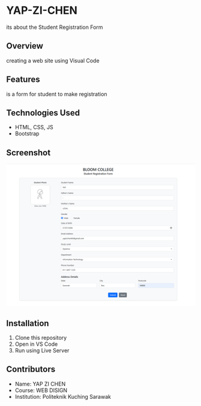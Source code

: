 # YAP-ZI-CHEN
its about the Student Registration Form 

## Overview
creating a web site using Visual Code

## Features
is a form for student to make registration

## Technologies Used
- HTML, CSS, JS
- Bootstrap 

## Screenshot
![screenshot](ss111.png)


## Installation
1. Clone this repository
2. Open in VS Code
3. Run using Live Server
 
## Contributors
- Name: YAP ZI CHEN
- Course: WEB DISIGN
- Institution: Politeknik Kuching Sarawak
